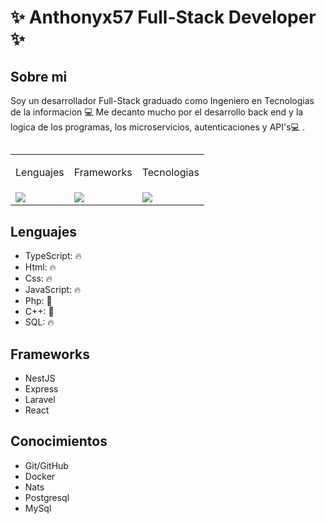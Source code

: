 # ✨ Anthonyx57 Full-Stack Developer ✨

## Sobre mi

Soy un desarrollador Full-Stack graduado como Ingeniero en Tecnologias de la informacion 💻 Me decanto mucho por el desarrollo back end y la logica de los programas, los microservicios, autenticaciones y API's💻 .
##

<table align="center">
  <tr>
    <td>
      <p align="center">Lenguajes</p>
    </td>
    <td> <p align="center">Frameworks</p> </td>
    <td> <p align="center">Tecnologias</p> </td>
  </tr>
  <tr>
    <td><div>
        <img src="https://skillicons.dev/icons?i=html,css,js,ts,git,php&perline=4" />
      </div></td>
    <td><div>
        <img src="https://skillicons.dev/icons?i=nest,react,laravel,express,angular&perline=4" />
      </div></td>
    <td><div>
        <img src="https://skillicons.dev/icons?i=docker,postgres,mysql,github,linux,nodejs&perline=4" />
      </div></td>
  </tr>
</table>

## Lenguajes 
- TypeScript: 🔥
- Html: 🔥 
- Css: 🔥 
- JavaScript: 🔥  
- Php: 🌱
- C++: 🌱      
- SQL: 🔥
## Frameworks
- NestJS
- Express
- Laravel
- React
## Conocimientos
- Git/GitHub
- Docker
- Nats
- Postgresql
- MySql
  


<!--
**Anthonyx578/Anthonyx578** is a ✨ _special_ ✨ repository because its `README.md` (this file) appears on your GitHub profile.

Here are some ideas to get you started:

- 🔭 I’m currently working on ...
- 🌱 I’m currently learning ...
- 👯 I’m looking to collaborate on ...
- 🤔 I’m looking for help with ...
- 💬 Ask me about ...
- 📫 How to reach me: ...
- 😄 Pronouns: ...
- ⚡ Fun fact: ...
-->
